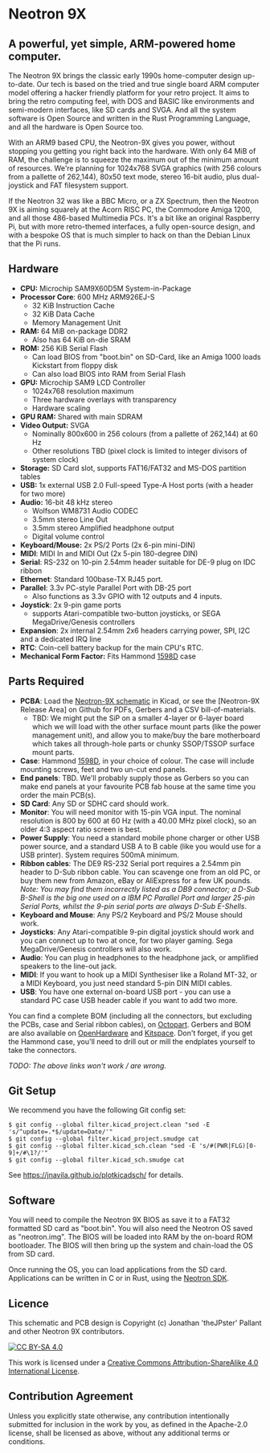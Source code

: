 # Neotron 9X

## A powerful, yet simple, ARM-powered home computer.

The Neotron 9X brings the classic early 1990s home-computer design up-to-date. Our tech is based on the tried and true single board ARM computer model offering a hacker friendly platform for your retro project. It aims to bring the retro computing feel, with DOS and BASIC like environments and semi-modern interfaces, like SD cards and SVGA. And all the system software is Open Source and written in the Rust Programming Language, and all the hardware is Open Source too.

With an ARM9 based CPU, the Neotron-9X gives you power, without stopping you getting you right back into the hardware. With only 64 MiB of RAM, the challenge is to squeeze the maximum out of the minimum amount of resources. We're planning for 1024x768 SVGA graphics (with 256 colours from a pallette of 262,144), 80x50 text mode, stereo 16-bit audio, plus dual-joystick and FAT filesystem support.

If the Neotron 32 was like a BBC Micro, or a ZX Spectrum, then the Neotron 9X is aiming squarely at the Acorn RISC PC, the Commodore Amiga 1200, and all those 486-based Multimedia PCs. It's a bit like an original Raspberry Pi, but with more retro-themed interfaces, a fully open-source design, and with a bespoke OS that is much simpler to hack on than the Debian Linux that the Pi runs.

## Hardware

  - **CPU:** Microchip SAM9X60D5M System-in-Package
  - **Processor Core**: 600 MHz ARM926EJ-S
     - 32 KiB Instruction Cache
     - 32 KiB Data Cache
     - Memory Management Unit
  - **RAM:** 64 MiB on-package DDR2
     - Also has 64 KiB on-die SRAM
  - **ROM:** 256 KiB Serial Flash
     - Can load BIOS from "boot.bin" on SD-Card, like an Amiga 1000 loads Kickstart from floppy disk
     - Can also load BIOS into RAM from Serial Flash
  - **GPU:** Microchip SAM9 LCD Controller
     - 1024x768 resolution maximum
     - Three hardware overlays with transparency
     - Hardware scaling
  - **GPU RAM:** Shared with main SDRAM
  - **Video Output:** SVGA
    - Nominally 800x600 in 256 colours (from a pallette of 262,144) at 60 Hz
    - Other resolutions TBD (pixel clock is limited to integer divisors of system clock)
  - **Storage:** SD Card slot, supports FAT16/FAT32 and MS-DOS partition tables
  - **USB:** 1x external USB 2.0 Full-speed Type-A Host ports (with a header for two more)
  - **Audio:** 16-bit 48 kHz stereo
    - Wolfson WM8731 Audio CODEC
    - 3.5mm stereo Line Out
    - 3.5mm stereo Amplified headphone output
    - Digital volume control
  - **Keyboard/Mouse:** 2x PS/2 Ports (2x 6-pin mini-DIN)
  - **MIDI**: MIDI In and MIDI Out (2x 5-pin 180-degree DIN)
  - **Serial**: RS-232 on 10-pin 2.54mm header suitable for DE-9 plug on IDC ribbon
  - **Ethernet**: Standard 100base-TX RJ45 port.
  - **Parallel**: 3.3v PC-style Parallel Port with DB-25 port
     - Also functions as 3.3v GPIO with 12 outputs and 4 inputs.
  - **Joystick**: 2x 9-pin game ports
     - supports Atari-compatible two-button joysticks, or SEGA MegaDrive/Genesis controllers
  - **Expansion**: 2x internal 2.54mm 2x6 headers carrying power, SPI, I2C and a dedicated IRQ line
  - **RTC**: Coin-cell battery backup for the main CPU's RTC.
  - **Mechanical Form Factor:** Fits Hammond [1598D] case

[1598D]: ./datasheets/Hammond%201598D.pdf

## Parts Required

  - **PCBA**: Load the [Neotron-9X schematic](./Kicad/neotron-9x.sch) in Kicad, or see the [Neotron-9X Release Area] on Github for PDFs, Gerbers and a CSV bill-of-materials.
     - TBD: We might put the SiP on a smaller 4-layer or 6-layer board which we will load with the other surface mount parts (like the power management unit), and allow you to make/buy the bare motherboard which takes all through-hole parts or chunky SSOP/TSSOP surface mount parts.
  - **Case**: Hammond [1598D], in your choice of colour. The case will include mounting screws, feet and two un-cut end panels.
  - **End panels**: TBD. We'll probably supply those as Gerbers so you can make end panels at your favourite PCB fab house at the same time you order the main PCB(s).
  - **SD Card**: Any SD or SDHC card should work.
  - **Monitor**: You will need monitor with 15-pin VGA input. The nominal resolution is 800 by 600 at 60 Hz (with a 40.00 MHz pixel clock), so an older 4:3 aspect ratio screen is best.
  - **Power Supply**: You need a standard mobile phone charger or other USB power source, and a standard USB A to B cable (like you would use for a USB printer). System requires 500mA minimum.
  - **Ribbon cables**: The DE9 RS-232 Serial port requires a 2.54mm pin header to D-Sub ribbon cable. You can scavenge one from an old PC, or buy them new from Amazon, eBay or AliExpress for a few UK pounds. _Note: You may find them incorrectly listed as a DB9 connector; a D-Sub B-Shell is the big one used on a IBM PC Parallel Port and larger 25-pin Serial Ports, whilst the 9-pin serial ports are always D-Sub E-Shells_.
  - **Keyboard and Mouse**: Any PS/2 Keyboard and PS/2 Mouse should work.
  - **Joysticks**: Any Atari-compatible 9-pin digital joystick should work and you can connect up to two at once, for two player gaming. Sega MegaDrive/Genesis controllers will also work.
  - **Audio**: You can plug in headphones to the headphone jack, or amplified speakers to the line-out jack.
  - **MIDI**: If you want to hook up a MIDI Synthesiser like a Roland MT-32, or a MIDI Keyboard, you just need standard 5-pin DIN MIDI cables.
  - **USB**: You have one external on-board USB port - you can use a standard PC case USB header cable if you want to add two more.

You can find a complete BOM (including all the connectors, but excluding the PCBs, case and Serial ribbon cables), on [Octopart]. Gerbers and BOM are also available on [OpenHardware] and [Kitspace]. Don't forget, if you get the Hammond case, you'll need to drill out or mill the endplates yourself to take the connectors.

_TODO: The above links won't work / are wrong._

[Neotron-32 Release Area]: https://github.com/Neotron-Compute/Neotron-9X-Hardware/releases
[Octopart]: https://octopart.com/bom-tool/tBdBR3vl
[OpenHardware]: https://www.openhardware.io/view/783/Neotron-9X
[Kitspace]: https://kitspace.org/boards/github.com/neotron-compute/neotron-9x-hardware/

## Git Setup

We recommend you have the following Git config set:

```console
$ git config --global filter.kicad_project.clean "sed -E 's/^update=.*$/update=Date/'"
$ git config --global filter.kicad_project.smudge cat
$ git config --global filter.kicad_sch.clean "sed -E 's/#(PWR|FLG)[0-9]+/#\1?/'"
$ git config --global filter.kicad_sch.smudge cat
```

See https://jnavila.github.io/plotkicadsch/ for details.

## Software

You will need to compile the Neotron 9X BIOS as save it to a FAT32 formatted SD card as "boot.bin". You will also need the Neotron OS saved as "neotron.img". The BIOS will be loaded into RAM by the on-board ROM bootloader. The BIOS will then bring up the system and chain-load the OS from SD card.

Once running the OS, you can load applications from the SD card. Applications can be written in C or in Rust, using the [Neotron SDK](https://github.com/neotron-compute/Neotron-SDK).

## Licence

This schematic and PCB design is Copyright (c) Jonathan 'theJPster' Pallant and other Neotron 9X contributors.

[![CC BY-SA 4.0](https://i.creativecommons.org/l/by-sa/4.0/88x31.png)](http://creativecommons.org/licenses/by-sa/4.0/)

This work is licensed under a [Creative Commons Attribution-ShareAlike 4.0 International License](http://creativecommons.org/licenses/by-sa/4.0/).

## Contribution Agreement

Unless you explicitly state otherwise, any contribution intentionally submitted for inclusion in the work by you, as defined in the Apache-2.0 license, shall be licensed as above, without any additional terms or conditions.
